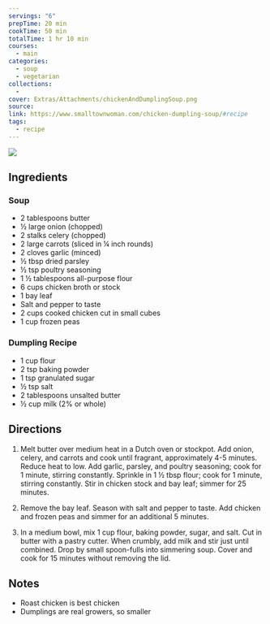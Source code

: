 ```yaml
---
servings: "6"
prepTime: 20 min
cookTime: 50 min
totalTime: 1 hr 10 min
courses:
  - main
categories:
  - soup
  - vegetarian
collections:
  -
cover: Extras/Attachments/chickenAndDumplingSoup.png
source:
link: https://www.smalltownwoman.com/chicken-dumpling-soup/#recipe
tags:
  - recipe
---
```


![](Extras/Attachments/chickenAndDumplingSoup.png)


## Ingredients

### Soup

- 2 tablespoons butter
- ½ large onion (chopped)
- 2 stalks celery (chopped)
- 2 large carrots (sliced in ¼ inch rounds)
- 2 cloves garlic (minced)
- ½ tbsp dried parsley
- ½ tsp poultry seasoning
- 1 ½ tablespoons all-purpose flour
- 6 cups chicken broth or stock
- 1 bay leaf
- Salt and pepper to taste
- 2 cups cooked chicken cut in small cubes
- 1 cup frozen peas

### Dumpling Recipe

- 1 cup flour
- 2 tsp baking powder
- 1 tsp granulated sugar
- ½ tsp salt
- 2 tablespoons unsalted butter
- ½ cup milk (2% or whole)


## Directions

1. Melt butter over medium heat in a Dutch oven or stockpot. Add onion, celery, and carrots and cook until fragrant, approximately 4-5 minutes. Reduce heat to low. Add garlic, parsley, and poultry seasoning; cook for 1 minute, stirring constantly. Sprinkle in 1 ½ tbsp flour; cook for 1 minute, stirring constantly. Stir in chicken stock and bay leaf; simmer for 25 minutes.

2. Remove the bay leaf. Season with salt and pepper to taste. Add chicken and frozen peas and simmer for an additional 5 minutes.

3. In a medium bowl, mix 1 cup flour, baking powder, sugar, and salt. Cut in butter with a pastry cutter. When crumbly, add milk and stir just until combined. Drop by small spoon-fulls into simmering soup. Cover and cook for 15 minutes without removing the lid.


## Notes

- Roast chicken is best chicken
- Dumplings are real growers, so smaller